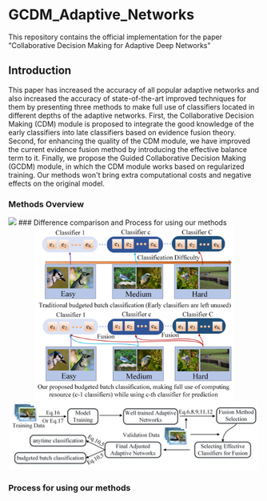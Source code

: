 # GCDM_Adaptive_Networks
This repository contains the official implementation for the paper "Collaborative Decision Making for Adaptive Deep Networks"
## Introduction
This paper has increased the accuracy of all popular adaptive networks and also increased the accuracy of state-of-the-art improved techniques for them by presenting three methods to make full use of classifiers located in different depths of the adaptive networks. First, the Collaborative Decision Making (CDM) module is proposed to integrate the good knowledge of the early classifiers into late classifiers based on evidence fusion theory. Second, for enhancing the quality of the CDM module, we have improved the current evidence fusion method by introducing the effective balance term to it. Finally, we propose the Guided Collaborative Decision Making (GCDM) module, in which the CDM module works based on regularized training. Our methods won't bring extra computational costs and negative effects on the original model.
### Methods Overview
<img src="https://github.com/Meteor-Stars/GCDM_Adaptive_Networks/blob/master/Figures/methods_overview_comparsion.jpg" width="650">
### Difference comparison and Process for using our methods
<center class="half">
<img src="https://github.com/Meteor-Stars/GCDM_Adaptive_Networks/blob/master/Figures/bugdeted_classification_difference.jpg" width="400"> <img src="https://github.com/Meteor-Stars/GCDM_Adaptive_Networks/blob/master/Figures/model_used_process.jpg" width="500">
</center>

### Process for using our methods



